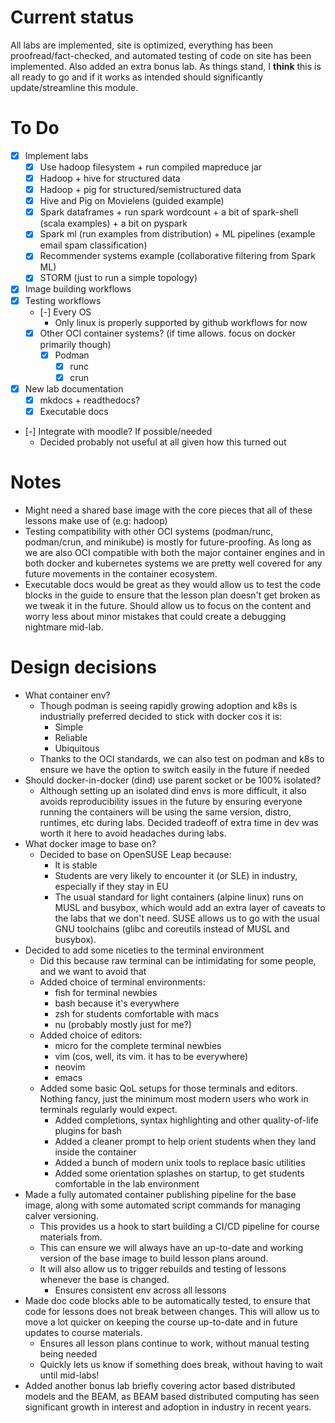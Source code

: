 # Current status

All labs are implemented, site is optimized, everything has been proofread/fact-checked, and
automated testing of code on site has been implemented. Also added an extra bonus lab. As things
stand, I **think** this is all ready to go and if it works as intended should significantly
update/streamline this module.

# To Do

- [X] Implement labs
    - [X] Use hadoop filesystem + run compiled mapreduce jar
    - [X] Hadoop + hive for structured data
    - [X] Hadoop + pig for structured/semistructured data
    - [X] Hive and Pig on Movielens (guided example)
    - [X] Spark dataframes + run spark wordcount + a bit of spark-shell (scala examples) + a bit on pyspark
    - [X] Spark ml (run examples from distribution) + ML pipelines (example email spam classification)
    - [X] Recommender systems example (collaborative filtering from Spark ML)
    - [X] STORM (just to run a simple topology)
- [X] Image building workflows
- [X] Testing workflows
    - [-] Every OS
        - Only linux is properly supported by github workflows for now
    - [X] Other OCI container systems? (if time allows. focus on docker primarily though)
        - [X] Podman
            - [X] runc
            - [X] crun
- [X] New lab documentation
    - [X] mkdocs + readthedocs?
    - [X] Executable docs
- [-] Integrate with moodle? If possible/needed
    - Decided probably not useful at all given how this turned out

# Notes

- Might need a shared base image with the core pieces that all of these lessons make use of (e.g: hadoop)
- Testing compatibility with other OCI systems (podman/runc, podman/crun, and minikube) is mostly
    for future-proofing. As long as we are also OCI compatible with both the major container
    engines and in both docker and kubernetes systems we are pretty well covered for any future
    movements in the container ecosystem.
- Executable docs would be great as they would allow us to test the code blocks in the guide to ensure
    that the lesson plan doesn't get broken as we tweak it in the future. Should allow us to focus on
    the content and worry less about minor mistakes that could create a debugging nightmare mid-lab.

# Design decisions

- What container env?
    - Though podman is seeing rapidly growing adoption and k8s is industrially preferred decided to
    stick with docker cos it is:
        - Simple
        - Reliable
        - Ubiquitous
    - Thanks to the OCI standards, we can also test on podman and k8s to ensure we have the option
    to switch easily in the future if needed
- Should docker-in-docker (dind) use parent socket or be 100% isolated?
    - Although setting up an isolated dind envs is more difficult, it also avoids reproducibility
    issues in the future by ensuring everyone running the containers will be using the same
    version, distro, runtimes, etc during labs. Decided tradeoff of extra time in dev was worth
    it here to avoid headaches during labs.
- What docker image to base on?
    - Decided to base on OpenSUSE Leap because:
        - It is stable
        - Students are very likely to encounter it (or SLE) in industry, especially if they stay in
        EU
        - The usual standard for light containers (alpine linux) runs on MUSL and busybox, which
        would add an extra layer of caveats to the labs that we don't need. SUSE allows us to
        go with the usual GNU toolchains (glibc and coreutils instead of MUSL and busybox).
- Decided to add some niceties to the terminal environment
    - Did this because raw terminal can be intimidating for some people, and we want to avoid that
    - Added choice of terminal environments:
        - fish for terminal newbies
        - bash because it's everywhere
        - zsh for students comfortable with macs
        - nu (probably mostly just for me?)
    - Added choice of editors:
        - micro for the complete terminal newbies
        - vim (cos, well, its vim. it has to be everywhere)
        - neovim
        - emacs
    - Added some basic QoL setups for those terminals and editors. Nothing fancy, just the minimum
        most modern users who work in terminals regularly would expect.
        - Added completions, syntax highlighting and other quality-of-life plugins for bash
        - Added a cleaner prompt to help orient students when they land inside the container
        - Added a bunch of modern unix tools to replace basic utilities
        - Added some orientation splashes on startup, to get students comfortable in the lab
            environment
- Made a fully automated container publishing pipeline for the base image, along with some
    automated script commands for managing calver versioning.
    - This provides us a hook to start building a CI/CD pipeline for course materials from.
    - This can ensure we will always have an up-to-date and working version of the base image to
        build lesson plans around.
    - It will also allow us to trigger rebuilds and testing of lessons whenever the base is changed.
        - Ensures consistent env across all lessons
- Made doc code blocks able to be automatically tested, to ensure that code for lessons does not
    break between changes. This will allow us to move a lot quicker on keeping the course
    up-to-date and in future updates to course materials.
    - Ensures all lesson plans continue to work, without manual testing being needed
    - Quickly lets us know if something does break, without having to wait until mid-labs!
- Added another bonus lab briefly covering actor based distributed models and the BEAM, as BEAM
    based distributed computing has seen significant growth in interest and adoption in industry in
    recent years.
